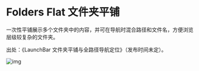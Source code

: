 # Folders Flat 文件夹平铺

一次性平铺展示多个文件夹中的内容，并可在导航时混合路径和文件名，方便浏览层级较复杂的文件夹。

出处：《LaunchBar 文件夹平铺与全路径导航定位》（发布时间未定）。

![img](img.gif)
